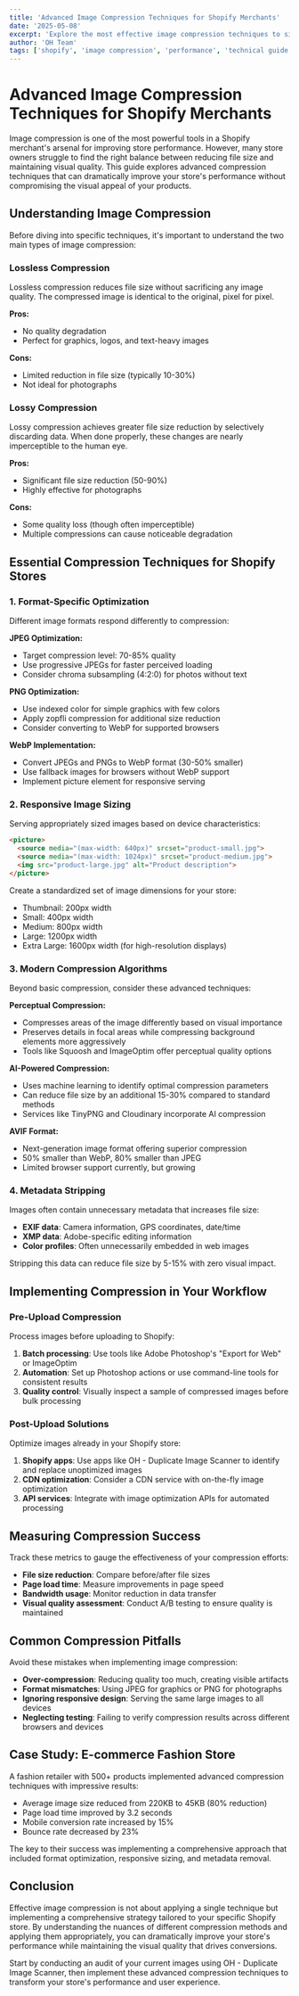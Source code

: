 ```yaml
---
title: 'Advanced Image Compression Techniques for Shopify Merchants'
date: '2025-05-08'
excerpt: 'Explore the most effective image compression techniques to significantly improve your Shopify store performance without sacrificing visual quality.'
author: 'OH Team'
tags: ['shopify', 'image compression', 'performance', 'technical guide']
---
```


# Advanced Image Compression Techniques for Shopify Merchants

Image compression is one of the most powerful tools in a Shopify merchant's arsenal for improving store performance. However, many store owners struggle to find the right balance between reducing file size and maintaining visual quality. This guide explores advanced compression techniques that can dramatically improve your store's performance without compromising the visual appeal of your products.

## Understanding Image Compression

Before diving into specific techniques, it's important to understand the two main types of image compression:

### Lossless Compression

Lossless compression reduces file size without sacrificing any image quality. The compressed image is identical to the original, pixel for pixel.

**Pros:**
- No quality degradation
- Perfect for graphics, logos, and text-heavy images

**Cons:**
- Limited reduction in file size (typically 10-30%)
- Not ideal for photographs

### Lossy Compression

Lossy compression achieves greater file size reduction by selectively discarding data. When done properly, these changes are nearly imperceptible to the human eye.

**Pros:**
- Significant file size reduction (50-90%)
- Highly effective for photographs

**Cons:**
- Some quality loss (though often imperceptible)
- Multiple compressions can cause noticeable degradation

## Essential Compression Techniques for Shopify Stores

### 1. Format-Specific Optimization

Different image formats respond differently to compression:

**JPEG Optimization:**
- Target compression level: 70-85% quality
- Use progressive JPEGs for faster perceived loading
- Consider chroma subsampling (4:2:0) for photos without text

**PNG Optimization:**
- Use indexed color for simple graphics with few colors
- Apply zopfli compression for additional size reduction
- Consider converting to WebP for supported browsers

**WebP Implementation:**
- Convert JPEGs and PNGs to WebP format (30-50% smaller)
- Use fallback images for browsers without WebP support
- Implement picture element for responsive serving

### 2. Responsive Image Sizing

Serving appropriately sized images based on device characteristics:

```html
<picture>
  <source media="(max-width: 640px)" srcset="product-small.jpg">
  <source media="(max-width: 1024px)" srcset="product-medium.jpg">
  <img src="product-large.jpg" alt="Product description">
</picture>
```

Create a standardized set of image dimensions for your store:
- Thumbnail: 200px width
- Small: 400px width
- Medium: 800px width
- Large: 1200px width
- Extra Large: 1600px width (for high-resolution displays)

### 3. Modern Compression Algorithms

Beyond basic compression, consider these advanced techniques:

**Perceptual Compression:**
- Compresses areas of the image differently based on visual importance
- Preserves details in focal areas while compressing background elements more aggressively
- Tools like Squoosh and ImageOptim offer perceptual quality options

**AI-Powered Compression:**
- Uses machine learning to identify optimal compression parameters
- Can reduce file size by an additional 15-30% compared to standard methods
- Services like TinyPNG and Cloudinary incorporate AI compression

**AVIF Format:**
- Next-generation image format offering superior compression
- 50% smaller than WebP, 80% smaller than JPEG
- Limited browser support currently, but growing

### 4. Metadata Stripping

Images often contain unnecessary metadata that increases file size:

- **EXIF data**: Camera information, GPS coordinates, date/time
- **XMP data**: Adobe-specific editing information
- **Color profiles**: Often unnecessarily embedded in web images

Stripping this data can reduce file size by 5-15% with zero visual impact.

## Implementing Compression in Your Workflow

### Pre-Upload Compression

Process images before uploading to Shopify:

1. **Batch processing**: Use tools like Adobe Photoshop's "Export for Web" or ImageOptim
2. **Automation**: Set up Photoshop actions or use command-line tools for consistent results
3. **Quality control**: Visually inspect a sample of compressed images before bulk processing

### Post-Upload Solutions

Optimize images already in your Shopify store:

1. **Shopify apps**: Use apps like OH - Duplicate Image Scanner to identify and replace unoptimized images
2. **CDN optimization**: Consider a CDN service with on-the-fly image optimization
3. **API services**: Integrate with image optimization APIs for automated processing

## Measuring Compression Success

Track these metrics to gauge the effectiveness of your compression efforts:

- **File size reduction**: Compare before/after file sizes
- **Page load time**: Measure improvements in page speed
- **Bandwidth usage**: Monitor reduction in data transfer
- **Visual quality assessment**: Conduct A/B testing to ensure quality is maintained

## Common Compression Pitfalls

Avoid these mistakes when implementing image compression:

- **Over-compression**: Reducing quality too much, creating visible artifacts
- **Format mismatches**: Using JPEG for graphics or PNG for photographs
- **Ignoring responsive design**: Serving the same large images to all devices
- **Neglecting testing**: Failing to verify compression results across different browsers and devices

## Case Study: E-commerce Fashion Store

A fashion retailer with 500+ products implemented advanced compression techniques with impressive results:

- Average image size reduced from 220KB to 45KB (80% reduction)
- Page load time improved by 3.2 seconds
- Mobile conversion rate increased by 15%
- Bounce rate decreased by 23%

The key to their success was implementing a comprehensive approach that included format optimization, responsive sizing, and metadata removal.

## Conclusion

Effective image compression is not about applying a single technique but implementing a comprehensive strategy tailored to your specific Shopify store. By understanding the nuances of different compression methods and applying them appropriately, you can dramatically improve your store's performance while maintaining the visual quality that drives conversions.

Start by conducting an audit of your current images using OH - Duplicate Image Scanner, then implement these advanced compression techniques to transform your store's performance and user experience.
